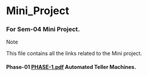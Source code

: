# Mini_Project
### For Sem-04 Mini Project.
> [!NOTE]
> This file contains all the links related to the Mini project.
 
#### Phase-01 [PHASE-1.pdf](https://github.com/adarshkrsingh07/Mini_Proj/files/14452949/PHASE-1.pdf) Automated Teller Machines.  


